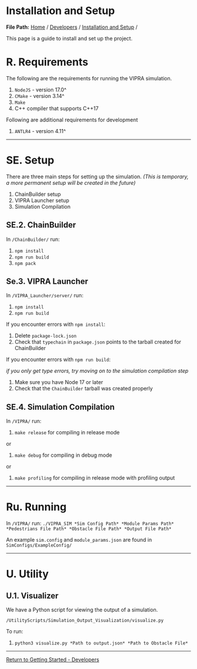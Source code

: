 # Installation and Setup

**File Path:** [Home](../MainPage.md) / [Developers](Developers.md) / [Installation and Setup](InstallationSetup.md) / 


This page is a guide to install and set up the project.

# R. Requirements

The following are the requirements for running the VIPRA simulation.

1. `NodeJS` - version 17.0^
2. `CMake` - version 3.14^
3. `Make`
4. C++ compiler that supports C++17

Following are additional requirements for development

1. `ANTLR4` - version 4.11^

---
# SE. Setup

There are three main steps for setting up the simulation. *(This is temporary, a more permanent setup will be created in the future)*
1. ChainBuilder setup
2. VIPRA Launcher setup
3. Simulation Compilation

## SE.2. ChainBuilder

In `/ChainBuilder/` run:

1. `npm install`
2. `npm run build`
3. `npm pack`

## Se.3. VIPRA Launcher

In `/VIPRA_Launcher/server/` run:

1. `npm install`
2. `npm run build`

If you encounter errors with `npm install`:

1. Delete `package-lock.json`
2. Check that `typechain` in `package.json` points to the tarball created for ChainBuilder

If you encounter errors with `npm run build`:

*if you only get type errors, try moving on to the simulation compilation step*

1. Make sure you have Node 17 or later
2. Check that the `ChainBuilder` tarball was created properly

## SE.4. Simulation Compilation

In `/VIPRA/` run:

1. `make release` for compiling in release mode
 
or

1. `make debug` for compiling in debug mode

or

1. `make profiling` for compiling in release mode with profiling output

---
# Ru. Running

In `/VIPRA/` run:
`./VIPRA_SIM *Sim Config Path* *Module Params Path* *Pedestrians File Path* *Obstacle File Path* *Output File Path*`

An example `sim.config` and `module_params.json` are found in `SimConfigs/ExampleConfig/`

---

# U. Utility

## U.1. Visualizer

We have a Python script for viewing the output of a simulation.

`/UtilityScripts/Simulation_Output_Visualization/visualize.py`

To run:
1. `python3 visualize.py *Path to output.json* *Path to Obstacle File*`


---

[Return to Getting Started - Developers](Developers.md)